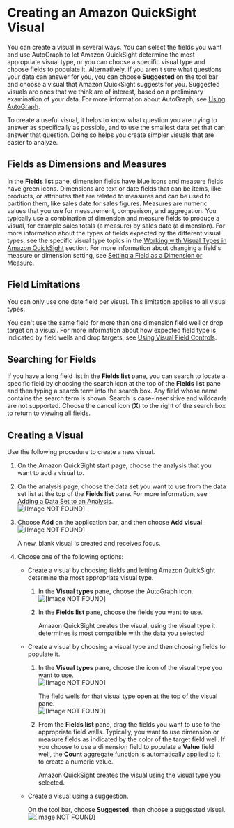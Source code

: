 # Creating an Amazon QuickSight Visual<a name="creating-a-visual"></a>

You can create a visual in several ways\. You can select the fields you want and use AutoGraph to let Amazon QuickSight determine the most appropriate visual type, or you can choose a specific visual type and choose fields to populate it\. Alternatively, if you aren't sure what questions your data can answer for you, you can choose **Suggested** on the tool bar and choose a visual that Amazon QuickSight suggests for you\. Suggested visuals are ones that we think are of interest, based on a preliminary examination of your data\. For more information about AutoGraph, see [Using AutoGraph](autograph.md)\.

To create a useful visual, it helps to know what question you are trying to answer as specifically as possible, and to use the smallest data set that can answer that question\. Doing so helps you create simpler visuals that are easier to analyze\. 

## Fields as Dimensions and Measures<a name="dimensions-and-measures"></a>

In the **Fields list** pane, dimension fields have blue icons and measure fields have green icons\. Dimensions are text or date fields that can be items, like products, or attributes that are related to measures and can be used to partition them, like sales date for sales figures\. Measures are numeric values that you use for measurement, comparison, and aggregation\. You typically use a combination of dimension and measure fields to produce a visual, for example sales totals \(a measure\) by sales date \(a dimension\)\. For more information about the types of fields expected by the different visual types, see the specific visual type topics in the [Working with Visual Types in Amazon QuickSight](working-with-visual-types.md) section\. For more information about changing a field's measure or dimension setting, see [Setting a Field as a Dimension or Measure](setting-dimension-or-measure.md)\.

## Field Limitations<a name="visual-field-limitations"></a>

You can only use one date field per visual\. This limitation applies to all visual types\.

You can't use the same field for more than one dimension field well or drop target on a visual\. For more information about how expected field type is indicated by field wells and drop targets, see [Using Visual Field Controls](using-visual-field-controls.md)\.

## Searching for Fields<a name="searching-for-a-field"></a>

If you have a long field list in the **Fields list** pane, you can search to locate a specific field by choosing the search icon at the top of the **Fields list** pane and then typing a search term into the search box\. Any field whose name contains the search term is shown\. Search is case\-insensitive and wildcards are not supported\. Choose the cancel icon \(**X**\) to the right of the search box to return to viewing all fields\.

## Creating a Visual<a name="create-a-visual"></a>

Use the following procedure to create a new visual\.

1. On the Amazon QuickSight start page, choose the analysis that you want to add a visual to\.

1. On the analysis page, choose the data set you want to use from the data set list at the top of the **Fields list** pane\. For more information, see [Adding a Data Set to an Analysis](adding-a-data-set-to-an-analysis.md)\.  
![\[Image NOT FOUND\]](http://docs.aws.amazon.com/quicksight/latest/user/images/data-set-dropdown.png)

1. Choose **Add** on the application bar, and then choose **Add visual**\.  
![\[Image NOT FOUND\]](http://docs.aws.amazon.com/quicksight/latest/user/images/add-visual.png)

   A new, blank visual is created and receives focus\.

1. Choose one of the following options:
   + Create a visual by choosing fields and letting Amazon QuickSight determine the most appropriate visual type\.

     1. In the **Visual types** pane, choose the AutoGraph icon\.  
![\[Image NOT FOUND\]](http://docs.aws.amazon.com/quicksight/latest/user/images/autograph-icon.png)

     1. In the **Fields list** pane, choose the fields you want to use\.

        Amazon QuickSight creates the visual, using the visual type it determines is most compatible with the data you selected\.
   + Create a visual by choosing a visual type and then choosing fields to populate it\.

     1. In the **Visual types** pane, choose the icon of the visual type you want to use\.  
![\[Image NOT FOUND\]](http://docs.aws.amazon.com/quicksight/latest/user/images/visual-types.png)

        The field wells for that visual type open at the top of the visual pane\.  
![\[Image NOT FOUND\]](http://docs.aws.amazon.com/quicksight/latest/user/images/field-wells.png)

     1. From the **Fields list** pane, drag the fields you want to use to the appropriate field wells\. Typically, you want to use dimension or measure fields as indicated by the color of the target field well\. If you choose to use a dimension field to populate a **Value** field well, the **Count** aggregate function is automatically applied to it to create a numeric value\.

        Amazon QuickSight creates the visual using the visual type you selected\.
   + Create a visual using a suggestion\.

     On the tool bar, choose **Suggested**, then choose a suggested visual\.  
![\[Image NOT FOUND\]](http://docs.aws.amazon.com/quicksight/latest/user/images/visuals-pane.png)